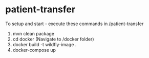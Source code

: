 # patient-transfer

To setup and start - execute these commands in /patient-transfer
1. mvn clean package
2. cd docker (Navigate to /docker folder)
3. docker build -t wildfly-image .
4. docker-compose up
